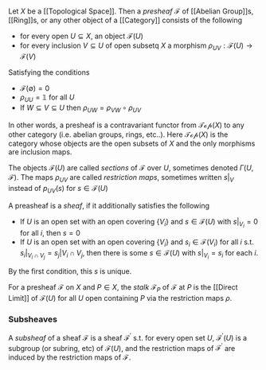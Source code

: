 Let $X$ be a [[Topological Space]]. Then a *presheaf* $\mathcal{F}$ of [[Abelian Group]]s, [[Ring]]s, or any other object of a [[Category]] consists of the following 

* for every open $U\subseteq X$, an object $\mathcal{F}(U)$ 
* for every inclusion $V\subseteq U$ of open subsetq $X$ a morphism $\rho_{UV}: \mathcal{F}(U)\rightarrow \mathcal{F}(V)$ 

Satisfying the conditions 

 * $\mathcal{F}(\emptyset) = 0$ 
 * $\rho_{UU}=\mathbb{1}$ for all $U$ 
 * If $W\subseteq V \subseteq U$ then $\rho_{UW} = \rho_{VW}\circ \rho_{UV}$ 

In other words, a presheaf is a contravariant functor from $\mathcal{Top}(X)$ to any other category (i.e. abelian groups, rings, etc..). Here $\mathcal{Top}(X)$ is the category whose objects are the open subsets of $X$ and the only morphisms are inclusion maps.

The objects $\mathcal{F}(U)$ are called *sections* of $\mathcal{F}$ over $U$, sometimes denoted $\Gamma(U,\mathcal{F})$.
The maps $\rho_{UV}$ are called *restriction maps*, sometimes written $s|_V$ instead of $p_{UV}(s)$ for $s\in\mathcal{F}(U)$ 

A preasheaf is a *sheaf*, if it additionally satisfies the following 

* If $U$ is an open set with an open covering $\{V_i\}$ and $s\in\mathcal{F}(U)$ with $s|_{V_i}=0$ for all $i$, then $s=0$ 
* If $U$ is an open set with an open covering $\{V_i\}$ and $s_i\in\mathcal{F}(V_i)$ for all $i$ s.t. $s_i|_{V_i\cap V_j} = s_j|{V_i\cap V_j}$, then there is some $s\in\mathcal{F}(U)$ with $s|_{V_i} = s_i$ for each $i$. 

By the first condition, this $s$ is unique. 

For a presheaf $\mathcal{F}$ on $X$ and $P\in X$, the *stalk* $\mathcal{F}_P$ of $\mathcal{F}$ at $P$ is the [[Direct Limit]] of $\mathcal{F}(U)$ for all $U$ open containing $P$ via the restriction maps $\rho$.

### Subsheaves

A *subsheaf* of a sheaf $\mathcal{F}$ is a sheaf $\mathcal{F}^{\prime}$ s.t. for every open set $U$, $\mathcal{F}^{\prime}(U)$ is a subgroup (or subring, etc) of $\mathcal{F}(U)$, and the restriction maps of $\mathcal{F}^{\prime}$ are induced by the restriction maps of $\mathcal{F}$.
